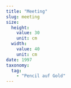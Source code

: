 ```yaml
---
title: "Meeting"
slug: meeting
size:
  height:
    value: 30
    unit: cm
  width:
    value: 40
    unit: cm
date: 1997
taxonomy:
  tag:
    - "Pencil auf Gold"
---
```

